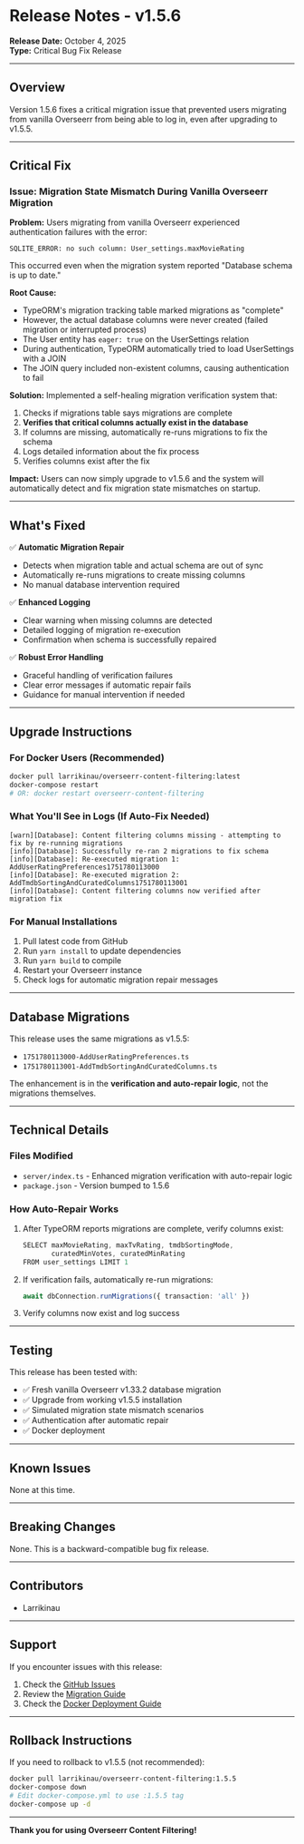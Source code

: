 # Release Notes - v1.5.6

**Release Date:** October 4, 2025  
**Type:** Critical Bug Fix Release

---

## Overview

Version 1.5.6 fixes a critical migration issue that prevented users migrating from vanilla Overseerr from being able to log in, even after upgrading to v1.5.5.

---

## Critical Fix

### Issue: Migration State Mismatch During Vanilla Overseerr Migration

**Problem:** Users migrating from vanilla Overseerr experienced authentication failures with the error:
```
SQLITE_ERROR: no such column: User_settings.maxMovieRating
```

This occurred even when the migration system reported "Database schema is up to date."

**Root Cause:** 
- TypeORM's migration tracking table marked migrations as "complete"
- However, the actual database columns were never created (failed migration or interrupted process)
- The User entity has `eager: true` on the UserSettings relation
- During authentication, TypeORM automatically tried to load UserSettings with a JOIN
- The JOIN query included non-existent columns, causing authentication to fail

**Solution:** 
Implemented a self-healing migration verification system that:
1. Checks if migrations table says migrations are complete
2. **Verifies that critical columns actually exist in the database**
3. If columns are missing, automatically re-runs migrations to fix the schema
4. Logs detailed information about the fix process
5. Verifies columns exist after the fix

**Impact:** Users can now simply upgrade to v1.5.6 and the system will automatically detect and fix migration state mismatches on startup.

---

## What's Fixed

✅ **Automatic Migration Repair**
- Detects when migration table and actual schema are out of sync
- Automatically re-runs migrations to create missing columns
- No manual database intervention required

✅ **Enhanced Logging**
- Clear warning when missing columns are detected
- Detailed logging of migration re-execution
- Confirmation when schema is successfully repaired

✅ **Robust Error Handling**
- Graceful handling of verification failures
- Clear error messages if automatic repair fails
- Guidance for manual intervention if needed

---

## Upgrade Instructions

### For Docker Users (Recommended)

```bash
docker pull larrikinau/overseerr-content-filtering:latest
docker-compose restart
# OR: docker restart overseerr-content-filtering
```

### What You'll See in Logs (If Auto-Fix Needed)

```
[warn][Database]: Content filtering columns missing - attempting to fix by re-running migrations
[info][Database]: Successfully re-ran 2 migrations to fix schema
[info][Database]: Re-executed migration 1: AddUserRatingPreferences1751780113000
[info][Database]: Re-executed migration 2: AddTmdbSortingAndCuratedColumns1751780113001
[info][Database]: Content filtering columns now verified after migration fix
```

### For Manual Installations

1. Pull latest code from GitHub
2. Run `yarn install` to update dependencies
3. Run `yarn build` to compile
4. Restart your Overseerr instance
5. Check logs for automatic migration repair messages

---

## Database Migrations

This release uses the same migrations as v1.5.5:
- `1751780113000-AddUserRatingPreferences.ts`
- `1751780113001-AddTmdbSortingAndCuratedColumns.ts`

The enhancement is in the **verification and auto-repair logic**, not the migrations themselves.

---

## Technical Details

### Files Modified

- `server/index.ts` - Enhanced migration verification with auto-repair logic
- `package.json` - Version bumped to 1.5.6

### How Auto-Repair Works

1. After TypeORM reports migrations are complete, verify columns exist:
   ```typescript
   SELECT maxMovieRating, maxTvRating, tmdbSortingMode, 
          curatedMinVotes, curatedMinRating 
   FROM user_settings LIMIT 1
   ```

2. If verification fails, automatically re-run migrations:
   ```typescript
   await dbConnection.runMigrations({ transaction: 'all' })
   ```

3. Verify columns now exist and log success

---

## Testing

This release has been tested with:
- ✅ Fresh vanilla Overseerr v1.33.2 database migration
- ✅ Upgrade from working v1.5.5 installation
- ✅ Simulated migration state mismatch scenarios
- ✅ Authentication after automatic repair
- ✅ Docker deployment

---

## Known Issues

None at this time.

---

## Breaking Changes

None. This is a backward-compatible bug fix release.

---

## Contributors

- Larrikinau

---

## Support

If you encounter issues with this release:
1. Check the [GitHub Issues](https://github.com/Larrikinau/overseerr-content-filtering/issues)
2. Review the [Migration Guide](MIGRATION_GUIDE.md)
3. Check the [Docker Deployment Guide](DOCKER_DEPLOYMENT.md)

---

## Rollback Instructions

If you need to rollback to v1.5.5 (not recommended):

```bash
docker pull larrikinau/overseerr-content-filtering:1.5.5
docker-compose down
# Edit docker-compose.yml to use :1.5.5 tag
docker-compose up -d
```

---

**Thank you for using Overseerr Content Filtering!**
